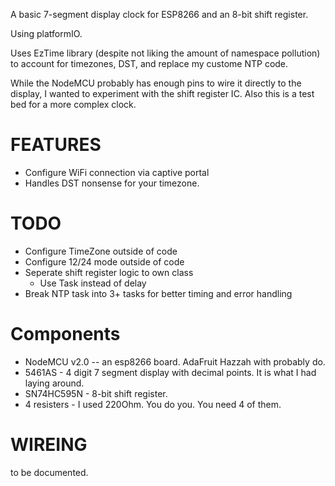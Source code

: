 A basic 7-segment display clock for ESP8266 and an 8-bit shift register.

Using platformIO.

Uses EzTime library (despite not liking the amount of namespace pollution) to account for timezones, DST, and replace my custome NTP code.

While the NodeMCU probably has enough pins to wire it directly to the display, I wanted to experiment with the shift register IC. Also this is a test bed for a more complex clock.

# FEATURES
* Configure WiFi connection via captive portal
* Handles DST nonsense for your timezone.

# TODO
* Configure TimeZone outside of code
* Configure 12/24 mode outside of code
* Seperate shift register logic to own class
  * Use Task instead of delay
* Break NTP task into 3+ tasks for better timing and error handling

# Components
* NodeMCU v2.0 -- an esp8266 board.  AdaFruit Hazzah with probably do.
* 5461AS - 4 digit 7 segment display with decimal points. It is what I had laying around.
* SN74HC595N - 8-bit shift register. 
* 4 resisters - I used 220Ohm. You do you. You need 4 of them.

# WIREING

to be documented.